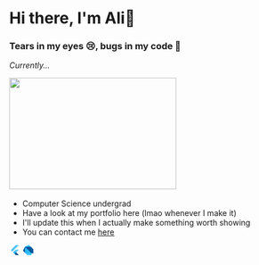 # Hi there, I'm Ali👋

### Tears in my eyes 😢, bugs in my code 🐛

*Currently...*

<img src="https://user-images.githubusercontent.com/54055822/161075281-e0e340f4-e844-4375-8ea4-aa496b41be71.png" width = 300px height = 200px>

- Computer Science undergrad 
- Have a look at my portfolio here (lmao whenever I make it)
- I'll update this when I actually make something worth showing
- You can contact me [here](mailto://somethingdevs@gmail.com)

<!--
**somethingdevs/somethingdevs** is a ✨ _special_ ✨ repository because its `README.md` (this file) appears on your GitHub profile.

Here are some ideas to get you started:

- 🔭 I’m currently working on ...
- 🌱 I’m currently learning ...
- 👯 I’m looking to collaborate on ...
- 🤔 I’m looking for help with ...
- 💬 Ask me about ...
- 📫 How to reach me: ...
- 😄 Pronouns: ...
- ⚡ Fun fact: ...
-->

 

<code><img height="20" src="https://raw.githubusercontent.com/github/explore/80688e429a7d4ef2fca1e82350fe8e3517d3494d/topics/flutter/flutter.png"></code>
<code><img height="20" src="https://raw.githubusercontent.com/github/explore/80688e429a7d4ef2fca1e82350fe8e3517d3494d/topics/dart/dart.png"></code>

